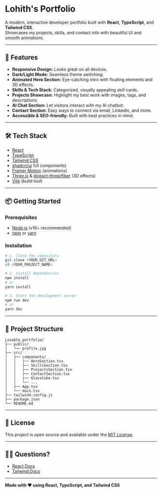 # Lohith's Portfolio

A modern, interactive developer portfolio built with **React**, **TypeScript**, and **Tailwind CSS**.  
Showcases my projects, skills, and contact info with beautiful UI and smooth animations.

---

## 🚀 Features

- **Responsive Design:** Looks great on all devices.
- **Dark/Light Mode:** Seamless theme switching.
- **Animated Hero Section:** Eye-catching intro with floating elements and 3D effects.
- **Skills & Tech Stack:** Categorized, visually appealing skill cards.
- **Projects Showcase:** Highlight my best work with images, tags, and descriptions.
- **AI Chat Section:** Let visitors interact with my AI chatbot.
- **Contact Section:** Easy ways to connect via email, LinkedIn, and more.
- **Accessible & SEO-friendly:** Built with best practices in mind.

---

## 🛠️ Tech Stack

- [React](https://react.dev/)
- [TypeScript](https://www.typescriptlang.org/)
- [Tailwind CSS](https://tailwindcss.com/)
- [shadcn/ui](https://ui.shadcn.com/) (UI components)
- [Framer Motion](https://www.framer.com/motion/) (animations)
- [Three.js](https://threejs.org/) & [@react-three/fiber](https://docs.pmnd.rs/react-three-fiber/getting-started/introduction) (3D effects)
- [Vite](https://vitejs.dev/) (build tool)

---

## 📦 Getting Started

### Prerequisites

- [Node.js](https://nodejs.org/) (v16+ recommended)
- [npm](https://www.npmjs.com/) or [yarn](https://yarnpkg.com/)

### Installation

```sh
# 1. Clone the repository
git clone <YOUR_GIT_URL>
cd <YOUR_PROJECT_NAME>

# 2. Install dependencies
npm install
# or
yarn install

# 3. Start the development server
npm run dev
# or
yarn dev
```

---

## 📝 Project Structure

```
Lovable_portfolio/
├── public/
│   └── profile.jpg
├── src/
│   ├── components/
│   │   ├── HeroSection.tsx
│   │   ├── SkillsSection.tsx
│   │   ├── ProjectsSection.tsx
│   │   ├── ContactSection.tsx
│   │   ├── GlassCube.tsx
│   │   └── ...
│   ├── App.tsx
│   └── main.tsx
├── tailwind.config.js
├── package.json
└── README.md
```
---

## 📄 License

This project is open source and available under the [MIT License](LICENSE).

---

## 🙋‍♂️ Questions?

- [React Docs](https://react.dev/)
- [Tailwind Docs](https://tailwindcss.com/docs/installation)

---

**Made with ❤️ using React, TypeScript, and Tailwind CSS**